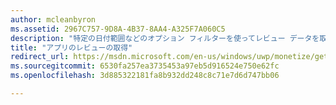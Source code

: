 ```yaml
---
author: mcleanbyron
ms.assetid: 2967C757-9D8A-4B37-8AA4-A325F7A060C5
description: "特定の日付範囲などのオプション フィルターを使ってレビュー データを取得するには、Windows ストア分析 API でこのメソッドを使います。"
title: "アプリのレビューの取得"
redirect_url: https://msdn.microsoft.com/en-us/windows/uwp/monetize/get-error-reporting-data
ms.sourcegitcommit: 6530fa257ea3735453a97eb5d916524e750e62fc
ms.openlocfilehash: 3d885322181fa8b932dd248c8c71e7d6d747bb06

---
```




<!--HONumber=Jun16_HO4-->



